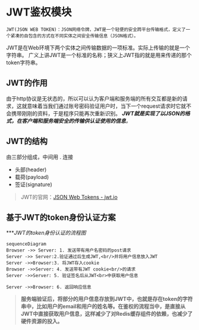 ﻿# JWT鉴权模块

	JWT(JSON WEB TOKEN)：JSON网络令牌，JWT是一个轻便的安全跨平台传输格式，定义了一个紧凑的自包含的方式在不同实体之间安全传输信息（JSON格式）。
JWT是在Web环境下两个实体之间传输数据的一项标准。实际上传输的就是一个字符串。
广义上讲JWT是一个标准的名称；狭义上JWT指的就是用来传递的那个token字符串。


## JWT的作用

由于http协议是无状态的，所以可以认为客户端和服务端的所有交互都是新的请求，这就意味着当我们通过账号密码验证用户时，当下一个request请求时它就不会携带刚刚的资料，于是程序只能再次重新识别。
****JWT就是实现了以JSON的格式，在客户端和服务端安全的传输供认证使用的信息***。*





## JWT的结构

由三部分组成，中间用 . 连接

-   头部(header)
-   载荷(payload)
-   签证(signature)

> JWT的官网：[JSON Web Tokens - jwt.io](https://jwt.io/)


## 基于JWT的token身份认证方案

 ****JWT的token身份认证的流程图*

```mermaid
sequenceDiagram
Browser ->> Server: 1. 发送带有用户名密码的post请求
Server ->> Server:2.验证通过后生成JWT,<br/>并将用户信息放入JWT
Server ->>Browser:3. 将JWT存入cookie
Browser ->>Server: 4. 发送带有JWT cookie<br/>的请求
Server ->>Server: 5. 验证签名后从JWT<br>中获取用户信息

Server ->>Browser: 6. 返回响应信息

```
>**服务端验证后，将部分的用户信息存放到JWT中，也就是存在token的字符串中，比如用户的email和用户的姓名等。在鉴权的流程当中，是直接从JWT中直接获取用户信息，这样减少了对Redis缓存组件的依赖，也减少了硬件资源的投入。**

  
  

